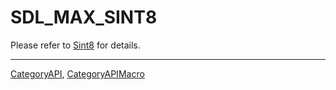# SDL_MAX_SINT8

Please refer to [Sint8](Sint8) for details.

----
[CategoryAPI](CategoryAPI), [CategoryAPIMacro](CategoryAPIMacro)


